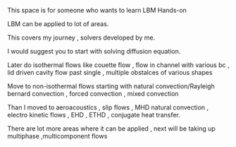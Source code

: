 This space is for someone who wants to learn LBM Hands-on

LBM can be applied to lot of areas.

This covers my journey , solvers developed by me.

I would suggest you to start with solving diffusion equation.

Later do isothermal flows like couette flow , flow in channel with various bc , lid driven cavity
flow past single , multiple obstalces of various shapes

Move to non-isothermal flows starting with natural convection/Rayleigh bernard convection , forced convection , mixed convection

Than I moved to aeroacoustics , slip flows , MHD natural convection , electro kinetic flows , EHD , ETHD , conjugate heat transfer.

There are lot more areas where it can be applied , next will be taking up multiphase ,multicomponent flows
